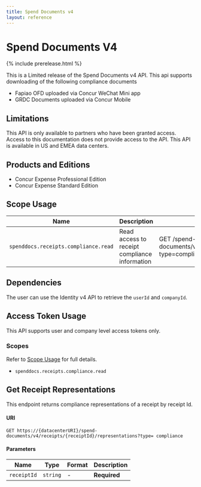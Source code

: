 ```yaml
---
title: Spend Documents v4
layout: reference
---
```


# Spend Documents V4

{% include prerelease.html %}

This is a Limited release of the Spend Documents v4 API. This api supports downloading of the following compliance documents

- Fapiao OFD uploaded via Concur WeChat Mini app
- GRDC Documents uploaded via Concur Mobile

## <a name="limitations"></a>Limitations

This API is only available to partners who have been granted access. Access to this documentation does not provide access to the API. This API is available in US and EMEA data centers.

## <a name="products-editions"></a>Products and Editions

* Concur Expense Professional Edition
* Concur Expense Standard Edition

## <a name="scope-usage"></a>Scope Usage

Name|Description|Endpoint
---|---|---
`spenddocs.receipts.compliance.read`|Read access to receipt compliance information|GET /spend-documents/v4/receipts/{receiptId}/representations?type=compliance

## <a name="dependencies"></a>Dependencies

The user can use the Identity v4 API to retrieve the `userId` and `companyId`.

## <a name="access-token-usage"></a>Access Token Usage

This API supports user and company level access tokens only.

### Scopes

Refer to [Scope Usage](#scope-usage) for full details.

* `spenddocs.receipts.compliance.read`



## <a name="get-receipt-representations"></a>Get Receipt Representations

This endpoint returns compliance representations of a receipt by receipt Id. 

#### URI

```shell
GET https://{datacenterURI}/spend-documents/v4/receipts/{receiptId}/representations?type= compliance
```

#### Parameters

Name|Type|Format|Description
---|---|---|---
`receiptId`|`string`|	-	|**Required** 
